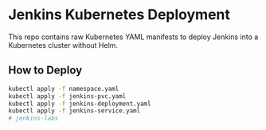 # Jenkins Kubernetes Deployment

This repo contains raw Kubernetes YAML manifests to deploy Jenkins into a Kubernetes cluster without Helm.

## How to Deploy

```bash
kubectl apply -f namespace.yaml
kubectl apply -f jenkins-pvc.yaml
kubectl apply -f jenkins-deployment.yaml
kubectl apply -f jenkins-service.yaml
# jenkins-labs
